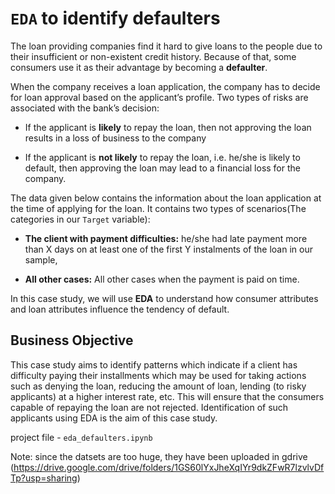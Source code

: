 # `EDA` to identify defaulters

The loan providing companies find it hard to give loans to the people due to their insufficient or non-existent credit history. Because of that, some consumers use it as their advantage by becoming a __defaulter__. 

When the company receives a loan application, the company has to decide for loan approval based on the applicant’s profile. Two types of risks are associated with the bank’s decision:

- If the applicant is __likely__ to repay the loan, then not approving the loan results in a loss of business to the company

- If the applicant is __not likely__ to repay the loan, i.e. he/she is likely to default, then approving the loan may lead to a financial loss for the company.

The data given below contains the information about the loan application at the time of applying for the loan. It contains two types of scenarios(The categories in our `Target` variable):

- __The client with payment difficulties:__ he/she had late payment more than X days on at least one of the first Y instalments of the loan in our sample,

- __All other cases:__ All other cases when the payment is paid on time.

In this case study, we will use __EDA__ to understand how consumer attributes and loan attributes influence the tendency of default.

## Business Objective

This case study aims to identify patterns which indicate if a client has difficulty paying their installments which may be used for taking actions such as denying the loan, reducing the amount of loan, lending (to risky applicants) at a higher interest rate, etc. This will ensure that the consumers capable of repaying the loan are not rejected. Identification of such applicants using EDA is the aim of this case study.


project file - `eda_defaulters.ipynb`


Note: since the datsets are too huge, they have been uploaded in gdrive (https://drive.google.com/drive/folders/1GS60lYxJheXqIYr9dkZFwR7lzvlvDfTp?usp=sharing)
